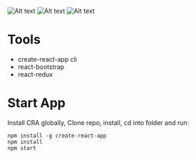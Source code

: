 ![Alt text](https://monosnap.com/image/yTLnJcL4OKpoC1X7cnZWzrdSaRjGLO)
![Alt text](https://monosnap.com/image/irShMiVk2rWjAHKLU2y93AsgGoiDUi)
![Alt text](https://monosnap.com/image/vCgVYVyax2EO139QWbs3dapyySAIHC)

# Tools
* create-react-app cli
* react-bootstrap
* react-redux

# Start App

Install CRA globally, Clone repo, install, cd into folder and run:
```git
npm install -g create-react-app
npm install
npm start
```

